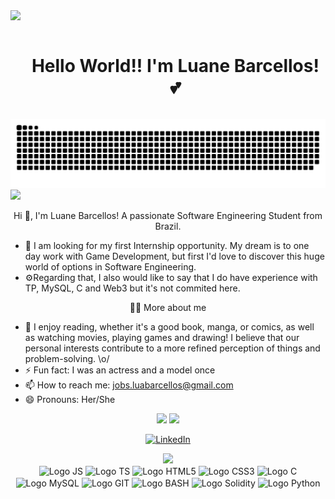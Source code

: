 <img src="https://user-images.githubusercontent.com/73097560/115834477-dbab4500-a447-11eb-908a-139a6edaec5c.gif" />

<!--título-->
<div id="user-content-toc">
  <ul align="center">
    <summary><h1 style="display: inline-block">Hello World!! I'm Luane Barcellos! 💕</h1></summary>
</div>

<!--- snake --->
<picture>
  <source
    media="(prefers-color-scheme: dark)"
    srcset="https://raw.githubusercontent.com/platane/snk/output/github-contribution-grid-snake-dark.svg"
  />
  <source
    media="(prefers-color-scheme: light)"
    srcset="https://raw.githubusercontent.com/platane/snk/output/github-contribution-grid-snake.svg"
  />
  <img
    alt="github contribution grid snake animation"
    src="https://raw.githubusercontent.com/platane/snk/output/github-contribution-grid-snake.svg"
  />
</picture>

<img src="https://user-images.githubusercontent.com/73097560/115834477-dbab4500-a447-11eb-908a-139a6edaec5c.gif" />
<!-- Presentation -->
<p align="center">
  Hi 👋, I'm Luane Barcellos! A passionate Software Engineering Student from Brazil.

  - 🔭 I am looking for my first Internship opportunity. My dream is to one day work with Game Development, but first I'd love to discover this huge world of options in Software Engineering.
  - ⚙️Regarding that, I also would like to say that I do have experience with TP, MySQL, C and Web3 but it's not commited here. 
</p>
<p align="center">
 👨‍💻 More about me
 
  - 📖 I enjoy reading, whether it's a good book, manga, or comics, as well as watching movies, playing games and drawing! I believe that our personal interests contribute to a more refined perception of things and problem-solving. \o/
  - ⚡ Fun fact: I was an actress and a model once
  - 📫 How to reach me: jobs.luabarcellos@gmail.com
  - 😄 Pronouns: Her/She
</p>

<div align="center">
  

<!-- GithubStats -->
<img height="180cm" src="https://github-readme-stats.vercel.app/api?username=luanebsg&theme=ocean_dark&show_icons=true" />
<img height="180cm" src="https://github-readme-stats.vercel.app/api/top-langs/?username=luanebsg&theme=ocean_dark&show_icons=true" />

[![LinkedIn](https://img.shields.io/badge/LinkedIn-0077B5?style=for-the-badge&logo=linkedin&logoColor=white)](https://www.linkedin.com/in/luane-barcellos-474bb2203/)

<img src="https://user-images.githubusercontent.com/73097560/115834477-dbab4500-a447-11eb-908a-139a6edaec5c.gif" />

<!-- Skills: Programming Languages -->
  <div style="display: inline_block" align="center">
    <img align="center" alt="Logo JS" height="30" width="40" src="https://cdn.jsdelivr.net/gh/devicons/devicon/icons/javascript/javascript-original.svg" />
    <img align="center" alt="Logo TS" height="30" width="40" src="https://cdn.jsdelivr.net/gh/devicons/devicon/icons/typescript/typescript-original.svg" />
    <img align="center" alt="Logo HTML5" height="30" width="40" src="https://cdn.jsdelivr.net/gh/devicons/devicon/icons/html5/html5-original.svg" />
    <img align="center" alt="Logo CSS3" height="30" width="40" src="https://cdn.jsdelivr.net/gh/devicons/devicon/icons/css3/css3-original.svg" />
    <img align="center" alt="Logo C" height="30" width="40" src="https://cdn.jsdelivr.net/gh/devicons/devicon/icons/c/c-original.svg" />
    <img align="center" alt="Logo MySQL" height="30" width="40" src="https://cdn.jsdelivr.net/gh/devicons/devicon/icons/mysql/mysql-original.svg" />
    <img align="center" alt="Logo GIT" height="30" width="40" src="https://cdn.jsdelivr.net/gh/devicons/devicon/icons/git/git-original.svg" />
    <img align="center" alt="Logo BASH" height="30" width="40" src="https://cdn.jsdelivr.net/gh/devicons/devicon/icons/bash/bash-original.svg" />
    <img align="center" alt="Logo Solidity" height="30" width="40" src="https://cdn.jsdelivr.net/gh/devicons/devicon/icons/solidity/solidity-plain.svg" /> 
    <img align="center" alt="Logo Python" height="30" width="40" src="https://cdn.jsdelivr.net/gh/devicons/devicon@latest/icons/python/python-original.svg" />
    
  </div>
